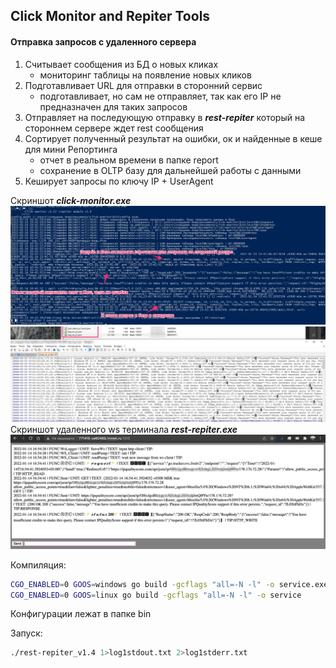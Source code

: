 ## Click Monitor and Repiter Tools 
#### Отправка запросов с удаленного сервера


1) Считывает сообщения из БД о новых кликах
    - мониторинг таблицы на появление новых кликов
2) Подготавливает URL для отправки в сторонний сервис
    - подготавливает, но сам не отправляет, так как его IP не предназначен для таких запросов
3) Отправляет на последующую отправку в ***rest-repiter*** который на стороннем сервере ждет rest сообщения 
4) Сортирует полученный результат на ошибки, ок и найденные в кеше для мини Репортинга 
    - отчет в реальном времени в папке report
    - сохранение в OLTP базу для дальнейшей работы с данными
5) Кеширует запросы по ключу IP + UserAgent

Скриншот ***click-monitor.exe***
![Скриншот click-monitor.exe](./docs/desctop_app.png)  
<img src="./docs/report_system.png" width="550" />  
Скриншот удаленного ws терминала ***rest-repiter.exe***  
<img src="./docs/ws_logger-repiter.png" width="550" />  

Компиляция:  
```sh
CGO_ENABLED=0 GOOS=windows go build -gcflags "all=-N -l" -o service.exe
CGO_ENABLED=0 GOOS=linux go build -gcflags "all=-N -l" -o service
```
Конфигурации лежат в папке bin 

Запуск:  
```sh
./rest-repiter_v1.4 1>log1stdout.txt 2>log1stderr.txt
```
